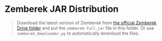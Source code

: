 # Zemberek JAR Distribution
> Download the latest version of Zemberek from [the official Zemberek Drive folder](https://drive.google.com/drive/folders/0B9TrB39LQKZWX1RSang3M1VkYjQ?usp=sharing) and put the `zemberek-full.jar` file in this folder. Or use `zemberek_downloader.py` to automatically download the files.